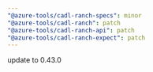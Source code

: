 ```yaml
---
"@azure-tools/cadl-ranch-specs": minor
"@azure-tools/cadl-ranch": patch
"@azure-tools/cadl-ranch-api": patch
"@azure-tools/cadl-ranch-expect": patch
---
```


update to 0.43.0
